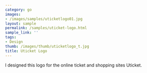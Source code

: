 ```yaml
---
category: go
images:
- /images/samples/uticketlogo01.jpg
layout: sample
permalink: /samples/uticket-logo.html
sample_link: ''
tags:
- Design
thumb: /images/thumb/uticketlogo_t.jpg
title: Uticket Logo
---
```

I designed this logo for the online ticket and shopping sites Uticket.